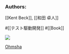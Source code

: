 ### Authors:
[[Kent Beck]], [[和田 卓人]]

#[[テスト駆動開発]] #[[Book]]

![](https://www.ohmsha.co.jp/Portals/0/book/large/978-4-274-21788-3.jpg)

[Ohmsha](https://www.ohmsha.co.jp/book/9784274217883/)